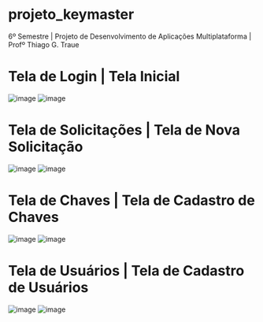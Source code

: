 # projeto_keymaster

6º Semestre |
Projeto de Desenvolvimento de Aplicações Multiplataforma |
Profº Thiago G. Traue 

# Tela de Login | Tela Inicial
![image](https://user-images.githubusercontent.com/67766992/120324734-55dbae80-c2bd-11eb-969e-91c142aa5cef.png) 
![image](https://user-images.githubusercontent.com/67766992/120324845-74da4080-c2bd-11eb-9585-1732d344f99b.png)

# Tela de Solicitações | Tela de Nova Solicitação
![image](https://user-images.githubusercontent.com/67766992/120324894-83285c80-c2bd-11eb-8191-5636f455a45b.png) 
![image](https://user-images.githubusercontent.com/67766992/120324999-9affe080-c2bd-11eb-854a-b3dbccd383ad.png)

# Tela de Chaves | Tela de Cadastro de Chaves
![image](https://user-images.githubusercontent.com/67766992/120325128-b965dc00-c2bd-11eb-8676-b3563fab4142.png)
![image](https://user-images.githubusercontent.com/67766992/120325195-ce426f80-c2bd-11eb-92ac-c4403b8b4247.png)

# Tela de Usuários | Tela de Cadastro de Usuários
![image](https://user-images.githubusercontent.com/67766992/120325265-df8b7c00-c2bd-11eb-9bd8-389dba52b18b.png)
![image](https://user-images.githubusercontent.com/67766992/120325369-f3cf7900-c2bd-11eb-8303-733756ba3385.png)

